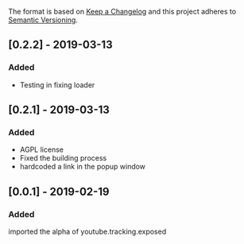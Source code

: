 The format is based on [Keep a Changelog](http://keepachangelog.com/) and this
project adheres to [Semantic Versioning](http://semver.org/).

## [0.2.2] - 2019-03-13
### Added
- Testing in fixing loader

## [0.2.1] - 2019-03-13
### Added
- AGPL license
- Fixed the building process
- hardcoded a link in the popup window

## [0.0.1] - 2019-02-19
### Added
imported the alpha of youtube.tracking.exposed 


